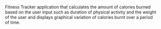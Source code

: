 Fitness Tracker application that calculates the amount of calories burned based on the user input such as duration of physical activity and the weight of the user and displays graphical variation of calories burnt over a period of time.
